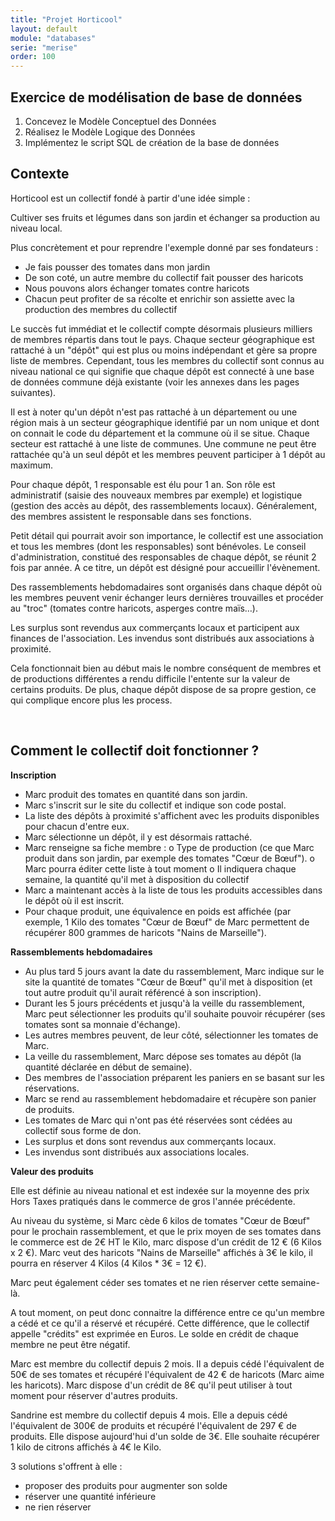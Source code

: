 ```yaml
---
title: "Projet Horticool"
layout: default
module: "databases"
serie: "merise"
order: 100
---
```


## Exercice de modélisation de base de données

1. Concevez le Modèle Conceptuel des Données
2. Réalisez le Modèle Logique des Données
3. Implémentez le script SQL de création de la base de données

## Contexte

Horticool est un collectif fondé à partir d'une idée simple : 

Cultiver ses fruits et légumes dans son jardin et échanger sa production au niveau local.

Plus concrètement et pour reprendre l'exemple donné par ses fondateurs : 

-	Je fais pousser des tomates dans mon jardin
-	De son coté, un autre membre du collectif fait pousser des haricots
-	Nous pouvons alors échanger tomates contre haricots
-	Chacun peut profiter de sa récolte et enrichir son assiette avec la production des membres du collectif


Le succès fut immédiat et le collectif compte désormais plusieurs milliers de membres répartis dans tout le pays. Chaque secteur géographique est rattaché à un "dépôt" qui est plus ou moins indépendant et gère sa propre liste de membres. Cependant, tous les membres du collectif sont connus au niveau national ce qui signifie que chaque dépôt est connecté à une base de données commune déjà existante (voir les annexes dans les pages suivantes). 

Il est à noter qu'un dépôt n'est pas rattaché à un département ou une région mais à un secteur géographique identifié par un nom unique et dont on connait le code du département et la commune où il se situe. Chaque secteur est rattaché à une liste de communes. Une commune ne peut être rattachée qu'à un seul dépôt et les membres peuvent participer à 1 dépôt au maximum.

Pour chaque dépôt, 1 responsable est élu pour 1 an. Son rôle est administratif (saisie des nouveaux membres par exemple) et logistique (gestion des accès au dépôt, des rassemblements locaux). Généralement, des membres assistent le responsable dans ses fonctions. 

Petit détail qui pourrait avoir son importance, le collectif est une association et tous les membres (dont les responsables) sont bénévoles. Le conseil d'administration, constitué des responsables de chaque dépôt, se réunit 2 fois par année. A ce titre, un dépôt est désigné pour accueillir l'évènement.

Des rassemblements hebdomadaires sont organisés dans chaque dépôt où les membres peuvent venir échanger leurs dernières trouvailles et procéder au "troc" (tomates contre haricots, asperges contre maïs…).

Les surplus sont revendus aux commerçants locaux et participent aux finances de l'association.
Les invendus sont distribués aux associations à proximité.

Cela fonctionnait bien au début mais le nombre conséquent de membres et de productions différentes a rendu difficile l'entente sur la valeur de certains produits. De plus, chaque dépôt dispose de sa propre gestion, ce qui complique encore plus les process.

 
## Comment le collectif doit fonctionner ?

**Inscription**

-	Marc produit des tomates en quantité dans son jardin.
-	Marc s'inscrit sur le site du collectif et indique son code postal. 
-	La liste des dépôts à proximité s'affichent avec les produits disponibles pour chacun d'entre eux.
-	Marc sélectionne un dépôt, il y est désormais rattaché.
-	Marc renseigne sa fiche membre :
o	Type de production (ce que Marc produit dans son jardin, par exemple des tomates "Cœur de Bœuf").
o	Marc pourra éditer cette liste à tout moment
o	Il indiquera chaque semaine, la quantité qu'il met à disposition du collectif
-	Marc a maintenant accès à la liste de tous les produits accessibles dans le dépôt où il est inscrit.
-	Pour chaque produit, une équivalence en poids est affichée (par exemple, 1 Kilo des tomates "Cœur de Bœuf" de Marc permettent de récupérer 800 grammes de haricots "Nains de Marseille").


**Rassemblements hebdomadaires**

-	Au plus tard 5 jours avant la date du rassemblement, Marc indique sur le site la quantité de tomates "Cœur de Bœuf" qu'il met à disposition (et tout autre produit qu'il aurait référencé à son inscription).
-	Durant les 5 jours précédents et jusqu'à la veille du rassemblement, Marc peut sélectionner les produits qu'il souhaite pouvoir récupérer (ses tomates sont sa monnaie d'échange).
-	Les autres membres peuvent, de leur côté, sélectionner les tomates de Marc.
-	La veille du rassemblement, Marc dépose ses tomates au dépôt (la quantité déclarée en début de semaine).
-	Des membres de l'association préparent les paniers en se basant sur les réservations.
-	Marc se rend au rassemblement hebdomadaire et récupère son panier de produits. 
-	Les tomates de Marc qui n'ont pas été réservées sont cédées au collectif sous forme de don.
-	Les surplus et dons sont revendus aux commerçants locaux.
-	Les invendus sont distribués aux associations locales.

**Valeur des produits**

Elle est définie au niveau national et est indexée sur la moyenne des prix Hors Taxes pratiqués dans le commerce de gros l'année précédente.

Au niveau du système, si Marc cède 6 kilos de tomates "Cœur de Bœuf" pour le prochain rassemblement, et que le prix moyen de ses tomates dans le commerce est de 2€ HT le Kilo, marc dispose d'un crédit de 12 € (6 Kilos x 2 €).
Marc veut des haricots "Nains de Marseille" affichés à 3€ le kilo, il pourra en réserver 4 Kilos (4 Kilos * 3€ = 12 €).

Marc peut également céder ses tomates et ne rien réserver cette semaine-là.

A tout moment, on peut donc connaitre la différence entre ce qu'un membre a cédé et ce qu'il a réservé et récupéré. Cette différence, que le collectif appelle "crédits" est exprimée en Euros. Le solde en crédit de chaque membre ne peut être négatif.

Marc est membre du collectif depuis 2 mois. Il a depuis cédé l'équivalent de 50€ de ses tomates et récupéré l'équivalent de 42 € de haricots (Marc aime les haricots). Marc dispose d'un crédit de 8€ qu'il peut utiliser à tout moment pour réserver d'autres produits.

Sandrine est membre du collectif depuis 4 mois. Elle a depuis cédé l'équivalent de 300€ de produits et récupéré l'équivalent de 297 € de produits. Elle dispose aujourd'hui d'un solde de 3€. Elle souhaite récupérer 1 kilo de citrons affichés à 4€ le Kilo. 

3 solutions s'offrent à elle : 
-	proposer des produits pour augmenter son solde
-	réserver une quantité inférieure
-	ne rien réserver
